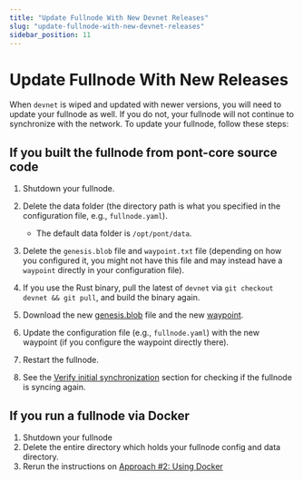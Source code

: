 ```yaml
---
title: "Update Fullnode With New Devnet Releases"
slug: "update-fullnode-with-new-devnet-releases"
sidebar_position: 11
---
```


# Update Fullnode With New Releases

When `devnet` is wiped and updated with newer versions, you will need to update your fullnode as well. If you do not, your fullnode will not continue to synchronize with the network. To update your fullnode, follow these steps:

## If you built the fullnode from pont-core source code

1. Shutdown your fullnode.

2. Delete the data folder (the directory path is what you specified in the configuration file, e.g., `fullnode.yaml`).

    - The default data folder is `/opt/pont/data`.

3. Delete the `genesis.blob` file and `waypoint.txt` file (depending on how you configured it, you might not have this file and may instead have a `waypoint` directly in your configuration file).

4. If you use the Rust binary, pull the latest of `devnet` via `git checkout devnet && git pull`, and build the binary again.

5. Download the new [genesis.blob][devnet_genesis] file and the new [waypoint][devnet_waypoint].

6. Update the configuration file (e.g., `fullnode.yaml`) with the new waypoint (if you configure the waypoint directly there).

7. Restart the fullnode.

8. See the [Verify initial synchronization](/nodes/full-node/fullnode-source-code-or-docker#verify-initial-synchronization) section for checking if the fullnode is syncing again.

## If you run a fullnode via Docker

1. Shutdown your fullnode
2. Delete the entire directory which holds your fullnode config and data directory.
3. Rerun the instructions on [Approach #2: Using Docker](fullnode-source-code-or-docker.md#Approach-#2:-Using-Docker)

[rest_spec]: https://github.com/aptos-labs/pont-core/tree/main/api
[devnet_genesis]: https://devnet.pontlabs.com/genesis.blob
[devnet_waypoint]: https://devnet.pontlabs.com/waypoint.txt
[aptos-labs/pont-core]: https://github.com/aptos-labs/pont-core.git
[status dashboard]: https://status.devnet.pont.dev
